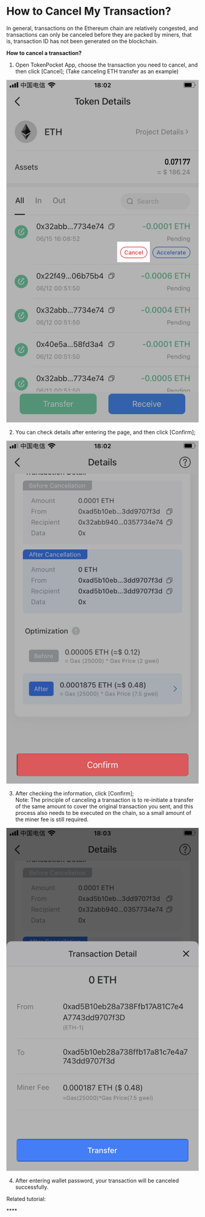# How to Cancel My Transaction?

In general, transactions on the Ethereum chain are relatively congested, and transactions can only be canceled before they are packed by miners, that is, transaction ID has not been generated on the blockchain.

**How to cancel a transaction?**

1. Open TokenPocket App, choose the transaction you need to cancel, and then click \[Cancel\]; \(Take canceling ETH transfer as an example\)

![](../.gitbook/assets/qu-xiao-1.png)

2. You can check details after entering the page, and then click \[Confirm\];

![](../.gitbook/assets/qu-xiao-2.png)

3. After checking the information, click \[Confirm\];  
Note: The principle of canceling a transaction is to re-initiate a transfer of the same amount to cover the original transaction you sent, and this process also needs to be executed on the chain, so a small amount of the miner fee is still required.

![](../.gitbook/assets/qu-xiao-3.png)

4. After entering wallet password, your transaction will be canceled successfully.

Related tutorial:  


\*\*\*\*

